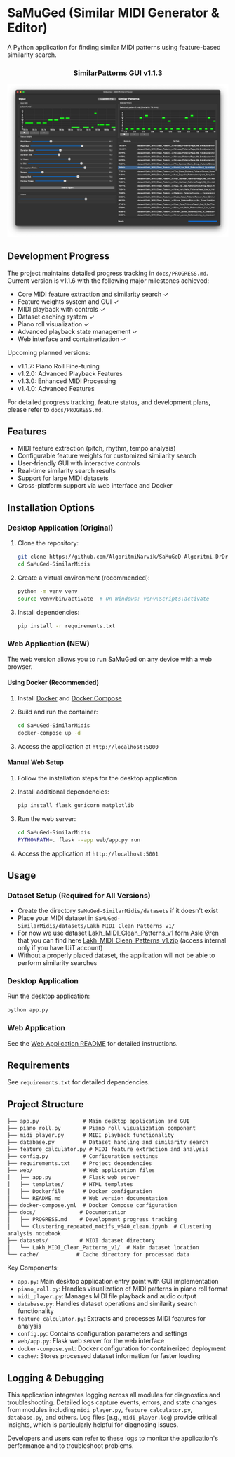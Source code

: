# SaMuGed (Similar MIDI Generator & Editor)

A Python application for finding similar MIDI patterns using feature-based similarity search.

<div align="center">
<h3>SimilarPatterns GUI v1.1.3</h3>

![SimilarPatterns GUI v1.1.3](SimilarPatterns-GUI-v1.1.3.png)
</div>

## Development Progress

The project maintains detailed progress tracking in `docs/PROGRESS.md`. Current version is v1.1.6 with the following major milestones achieved:

- Core MIDI feature extraction and similarity search ✓
- Feature weights system and GUI ✓
- MIDI playback with controls ✓
- Dataset caching system ✓
- Piano roll visualization ✓
- Advanced playback state management ✓
- Web interface and containerization ✓

Upcoming planned versions:
- v1.1.7: Piano Roll Fine-tuning
- v1.2.0: Advanced Playback Features
- v1.3.0: Enhanced MIDI Processing
- v1.4.0: Advanced Features

For detailed progress tracking, feature status, and development plans, please refer to `docs/PROGRESS.md`.

## Features

- MIDI feature extraction (pitch, rhythm, tempo analysis)
- Configurable feature weights for customized similarity search
- User-friendly GUI with interactive controls
- Real-time similarity search results
- Support for large MIDI datasets
- Cross-platform support via web interface and Docker

## Installation Options

### Desktop Application (Original)

1. Clone the repository:
   ```bash
   git clone https://github.com/AlgoritmiNarvik/SaMuGeD-Algoritmi-DrDreSamplerAI-2024
   cd SaMuGed-SimilarMidis
   ```

2. Create a virtual environment (recommended):
   ```bash
   python -m venv venv
   source venv/bin/activate  # On Windows: venv\Scripts\activate
   ```

3. Install dependencies:
   ```bash
   pip install -r requirements.txt
   ```

### Web Application (NEW)

The web version allows you to run SaMuGed on any device with a web browser.

#### Using Docker (Recommended)

1. Install [Docker](https://www.docker.com/get-started) and [Docker Compose](https://docs.docker.com/compose/install/)

2. Build and run the container:
   ```bash
   cd SaMuGed-SimilarMidis
   docker-compose up -d
   ```

3. Access the application at `http://localhost:5000`

#### Manual Web Setup

1. Follow the installation steps for the desktop application

2. Install additional dependencies:
   ```bash
   pip install flask gunicorn matplotlib
   ```

3. Run the web server:
   ```bash
   cd SaMuGed-SimilarMidis
   PYTHONPATH=. flask --app web/app.py run
   ```

4. Access the application at `http://localhost:5001`

## Usage

### Dataset Setup (Required for All Versions)

- Create the directory `SaMuGed-SimilarMidis/datasets` if it doesn't exist
- Place your MIDI dataset in `SaMuGed-SimilarMidis/datasets/Lakh_MIDI_Clean_Patterns_v1/`
- For now we use dataset Lakh_MIDI_Clean_Patterns_v1 form Asle Øren that you can find here [Lakh_MIDI_Clean_Patterns_v1.zip](https://universitetetitromso.sharepoint.com/:u:/s/O365-AIMusicExpo2024/ETsYg7LmqI5LtZEQOsQR0FsB8mK_bY02lymu1OI_9lb7oA?e=5RFmuH) (access internal only if you have UiT account)
- Without a properly placed dataset, the application will not be able to perform similarity searches

### Desktop Application

Run the desktop application:
```bash
python app.py
```

### Web Application

See the [Web Application README](web/README.md) for detailed instructions.

## Requirements

See `requirements.txt` for detailed dependencies.

## Project Structure

```
├── app.py              # Main desktop application and GUI
├── piano_roll.py       # Piano roll visualization component
├── midi_player.py      # MIDI playback functionality
├── database.py         # Dataset handling and similarity search
├── feature_calculator.py # MIDI feature extraction and analysis
├── config.py           # Configuration settings
├── requirements.txt    # Project dependencies
├── web/                # Web application files
│   ├── app.py          # Flask web server
│   ├── templates/      # HTML templates
│   ├── Dockerfile      # Docker configuration
│   └── README.md       # Web version documentation
├── docker-compose.yml  # Docker Compose configuration
├── docs/              # Documentation
│   ├── PROGRESS.md    # Development progress tracking
│   └── Clustering_repeated_motifs_v040_clean.ipynb  # Clustering analysis notebook
├── datasets/          # MIDI dataset directory
│   └── Lakh_MIDI_Clean_Patterns_v1/  # Main dataset location
└── cache/            # Cache directory for processed data
```

Key Components:
- `app.py`: Main desktop application entry point with GUI implementation
- `piano_roll.py`: Handles visualization of MIDI patterns in piano roll format
- `midi_player.py`: Manages MIDI file playback and audio output
- `database.py`: Handles dataset operations and similarity search functionality
- `feature_calculator.py`: Extracts and processes MIDI features for analysis
- `config.py`: Contains configuration parameters and settings
- `web/app.py`: Flask web server for the web interface
- `docker-compose.yml`: Docker configuration for containerized deployment
- `cache/`: Stores processed dataset information for faster loading

## Logging & Debugging

This application integrates logging across all modules for diagnostics and troubleshooting. Detailed logs capture events, errors, and state changes from modules including `midi_player.py`, `feature_calculator.py`, `database.py`, and others. Log files (e.g., `midi_player.log`) provide critical insights, which is particularly helpful for diagnosing issues.

Developers and users can refer to these logs to monitor the application's performance and to troubleshoot problems.
